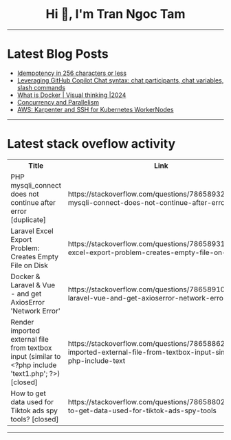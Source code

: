 <h1 align="center">Hi 👋, I'm Tran Ngoc Tam</h1>

---

# Latest Blog Posts 
<!-- BLOG-POST-LIST:START -->
- [Idempotency in 256 characters or less](https://dev.to/derlin/idempotency-in-256-characters-or-less-118c)
- [Leveraging GitHub Copilot Chat syntax: chat participants, chat variables, slash commands](https://dev.to/webmaxru/leveraging-github-copilot-chat-syntax-chat-participants-chat-variables-slash-commands-34c9)
- [What is Docker | Visual thinking |2024](https://dev.to/rahulcolud2023/what-is-docker-visual-thinking-2024-4e62)
- [Concurrency and Parallelism](https://dev.to/mr_destructive/concurrency-and-parallelism-37hl)
- [AWS: Karpenter and SSH for Kubernetes WorkerNodes](https://dev.to/aws-builders/aws-karpenter-and-ssh-for-kubernetes-workernodes-16km)
<!-- BLOG-POST-LIST:END -->

---

# Latest stack oveflow activity
<table>
  <tr><th>Title</th><th>Link</th></tr>
  <!-- STACKOVERFLOW:START --><tr><td>PHP mysqli_connect does not continue after error [duplicate]</td><td>https://stackoverflow.com/questions/78658932/php-mysqli-connect-does-not-continue-after-error</td></tr><tr><td>Laravel Excel Export Problem: Creates Empty File on Disk</td><td>https://stackoverflow.com/questions/78658931/laravel-excel-export-problem-creates-empty-file-on-disk</td></tr><tr><td>Docker &amp; Laravel &amp; Vue - and get AxiosError &#39;Network Error&#39;</td><td>https://stackoverflow.com/questions/78658910/docker-laravel-vue-and-get-axioserror-network-error</td></tr><tr><td>Render imported external file from textbox input &lpar;similar to &lt;?php include &#39;text1.php&#39;; ?&gt;&rpar; [closed]</td><td>https://stackoverflow.com/questions/78658862/render-imported-external-file-from-textbox-input-similar-to-php-include-text</td></tr><tr><td>How to get data used for Tiktok ads spy tools? [closed]</td><td>https://stackoverflow.com/questions/78658802/how-to-get-data-used-for-tiktok-ads-spy-tools</td></tr><!-- STACKOVERFLOW:END -->
</table>

---


